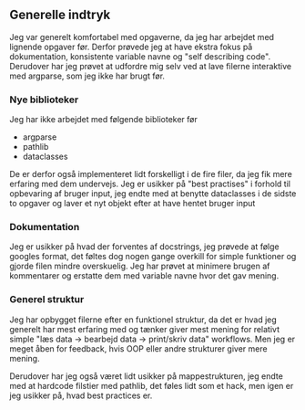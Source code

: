## Generelle indtryk 
Jeg var generelt komfortabel med opgaverne, da jeg har arbejdet med lignende opgaver før. Derfor prøvede jeg at have ekstra fokus på dokumentation, konsistente variable navne og "self describing code". Derudover har jeg prøvet at udfordre mig selv ved at lave filerne interaktive med argparse, som jeg ikke har brugt før. 


### Nye biblioteker
Jeg har ikke arbejdet med følgende biblioteker før
- argparse
- pathlib 
- dataclasses

De er derfor også implementeret lidt forskelligt i de fire filer, da jeg fik mere erfaring med dem undervejs. Jeg er usikker på "best practises" i forhold til opbevaring af bruger input, jeg endte med at benytte dataclasses i de sidste to opgaver og laver et nyt objekt efter at have hentet bruger input

### Dokumentation
Jeg er usikker på hvad der forventes af docstrings, jeg prøvede at følge googles format, det føltes dog nogen gange overkill for simple funktioner og gjorde filen mindre overskuelig. Jeg har prøvet at minimere brugen af kommentarer og erstatte dem med variable navne hvor det gav mening.

### Generel struktur
Jeg har opbygget filerne efter en funktionel struktur, da det er hvad jeg generelt har mest erfaring med og tænker giver mest mening for relativt simple "læs data &rarr; bearbejd data &rarr; print/skriv data" workflows. Men jeg er meget åben for feedback, hvis OOP eller andre strukturer giver mere mening.

Derudover har jeg også været lidt usikker på mappestrukturen, jeg endte med at hardcode filstier med pathlib, det føles lidt som et hack, men igen er jeg usikker på, hvad best practices er.